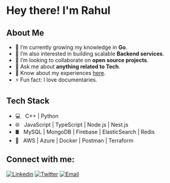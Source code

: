 

<!--
**rahulmansharamani14/rahulmansharamani14** is a ✨ _special_ ✨ repository because its `README.md` (this file) appears on your GitHub profile.

Here are some ideas to get you started:

- 🔭 I’m currently working on ...
- 🌱 I’m currently learning ...
- 👯 I’m looking to collaborate on ...
- 🤔 I’m looking for help with ...
- 💬 Ask me about ...
- 📫 How to reach me: ...
- 😄 Pronouns: ...
- ⚡ Fun fact: ...
-->


# Hey there! I'm Rahul

## About Me

- 🔭 I’m currently growing my knowledge in **Go**.
- 🌱 I’m also interested in building scalable **Backend services**.
- 👯 I’m looking to collaborate on **open source projects**.
- 💬 Ask me about **anything related to Tech**.
- 📄 Know about my experiences [here](https://drive.google.com/file/d/1_iFXFrF3Qtuw_sl-Y5-wV-7kJO3PfYZ9/view?usp=sharing).
- ⚡ Fun fact: I love documentaries.

## Tech Stack

- 💻 &nbsp; C++ | Python
- 🌐 &nbsp; JavaScript | TypeScript | Node.js | Nest.js 
- 🛢 &nbsp; MySQL | MongoDB | Firebase | ElasticSearch | Redis
- 💈 &nbsp; AWS | Azure | Docker | Postman | Terraform



## Connect with me:

[![Linkedin](https://img.shields.io/badge/LinkedIn-blue.svg?style=for-the-badge&logo=linkedin)][linkedin]
[![Twitter](https://img.shields.io/badge/Twitter-skyblue.svg?style=for-the-badge&logo=twitter)][twitter]
[![Email](https://img.shields.io/badge/Email-gray?style=for-the-badge&logo=google-chat)](mailto:rahul2002aug@gmail.com)

<br />

[linkedin]: https://www.linkedin.com/in/mansharamani-rahul
[twitter]: https://twitter.com/mansharamani_14

